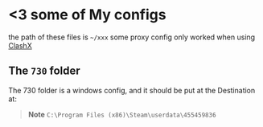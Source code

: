 # <3 some of My configs 
the path of these files is `~/xxx`
some proxy config only worked when using [ClashX](https://github.com/yichengchen/clashX)

## The `730` folder
The 730 folder is a windows config, and it should be put at the Destination at:
> **Note**
>`C:\Program Files (x86)\Steam\userdata\455459836`